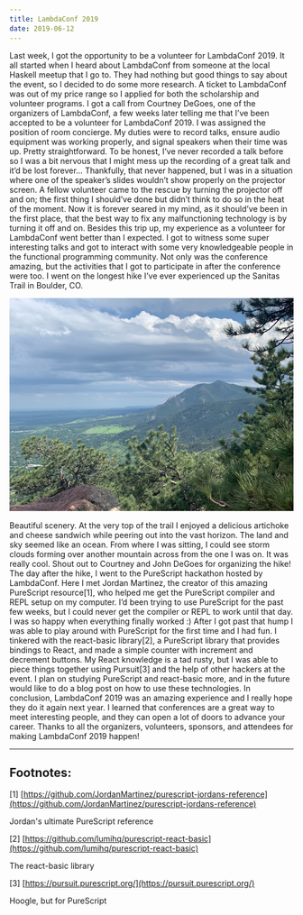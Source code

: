 ```yaml
---
title: LambdaConf 2019
date: 2019-06-12
---
```


Last week, I got the opportunity to be a volunteer for LambdaConf 2019. It all started when I heard about LambdaConf from someone at the local Haskell meetup that I go to. They had nothing but good things to say about the event, so I decided to do some more research. A ticket to LambdaConf was out of my price range so I applied for both the scholarship and volunteer programs. I got a call from Courtney DeGoes, one of the organizers of LambdaConf, a few weeks later telling me that I’ve been accepted to be a volunteer for LambdaConf 2019. I was assigned the position of room concierge. My duties were to record talks, ensure audio equipment was working properly, and signal speakers when their time was up. Pretty straightforward. To be honest, I’ve never recorded a talk before so I was a bit nervous that I might mess up the recording of a great talk and it’d be lost forever… Thankfully, that never happened, but I was in a situation where one of the speaker’s slides wouldn’t show properly on the projector screen. A fellow volunteer came to the rescue by turning the projector off and on; the first thing I should’ve done but didn’t think to do so in the heat of the moment. Now it is forever seared in my mind, as it should’ve been in the first place, that the best way to fix any malfunctioning technology is by turning it off and on. Besides this trip up, my experience as a volunteer for LambdaConf went better than I expected. I got to witness some super interesting talks and got to interact with some very knowledgeable people in the functional programming community. Not only was the conference amazing, but the activities that I got to participate in after the conference were too. I went on the longest hike I’ve ever experienced up the Sanitas Trail in Boulder, CO. 

![Gorgeous view from the peak of Sanitas Trail](../docs/SanitasPeak.jpg)

Beautiful scenery. At the very top of the trail I enjoyed a delicious artichoke and cheese sandwich while peering out into the vast horizon. The land and sky seemed like an ocean. From where I was sitting, I could see storm clouds forming over another mountain across from the one I was on. It was really cool. Shout out to Courtney and John DeGoes for organizing the hike! The day after the hike, I went to the PureScript hackathon hosted by LambdaConf. Here I met Jordan Martinez, the creator of this amazing PureScript resource\[1\], who helped me get the PureScript compiler and REPL setup on my computer. I’d been trying to use PureScript for the past few weeks, but I could never get the compiler or REPL to work until that day. I was so happy when everything finally worked :) After I got past that hump I was able to play around with PureScript for the first time and I had fun. I tinkered with the react-basic library\[2\], a PureScript library that provides bindings to React, and made a simple counter with increment and decrement buttons. My React knowledge is a tad rusty, but I was able to piece things together using Pursuit\[3\] and the help of other hackers at the event. I plan on studying PureScript and react-basic more, and in the future would like to do a blog post on how to use these technologies. In conclusion, LambdaConf 2019 was an amazing experience and I really hope they do it again next year. I learned that conferences are a great way to meet interesting people, and they can open a lot of doors to advance your career. Thanks to all the organizers, volunteers, sponsors, and attendees for making LambdaConf 2019 happen!

***

## Footnotes:

\[1\]  [https://github.com/JordanMartinez/purescript-jordans-reference](https://github.com/JordanMartinez/purescript-jordans-reference)

Jordan's ultimate PureScript reference

\[2\]  [https://github.com/lumihq/purescript-react-basic](https://github.com/lumihq/purescript-react-basic)

The react-basic library

\[3\] [https://pursuit.purescript.org/](https://pursuit.purescript.org/)

Hoogle, but for PureScript
